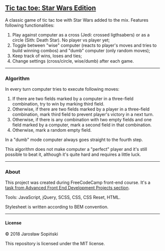 ## [Tic tac toe: Star Wars Edition](https://jareksopinski.github.io/tic-tac-toe-star-wars-edition)

A classic game of tic tac toe with Star Wars added to the mix. Features following functionalities:

1. Play against computer as a cross (Jedi: crossed ligthsabers) or as a circle (Sith: Death Star). No player vs player yet;
2. Toggle between "wise" computer (reacts to player's moves and tries to build winning combos) and "dumb" computer (only random moves);
3. Keep track of wins, loses and ties;
4. Change settings (cross/circle, wise/dumb) after each game.

---

### Algorithm

In every turn computer tries to execute following moves:

1. If there are two fields marked by a computer in a three-field combination, try to win by marking third field.
2. Otherwise, if there are two fields marked by a player in a three-field combination, mark third field to prevent player's victory in a next turn.
3. Otherwise, if there is any combination with two empty fields and one field marked by a computer, mark a second field in that combination.
4. Otherwise, mark a random empty field.

In a "dumb" mode computer always goes straight to the fourth step.

This algorithm does not make computer a "perfect" player and it's still possible to beat it, although it's quite hard and requires a little luck.

---

### About

This project was created during FreeCodeCamp front-end course. It's a [task from Advanced Front End Development Projects section](https://www.freecodecamp.org/challenges/build-a-tic-tac-toe-game).

Tools: JavaScript, jQuery, SCSS, CSS, CSS Reset, HTML.

Stylesheet is written according to BEM convention.

---

#### License

&copy; 2018 Jarosław Sopiński

This repository is licensed under the MIT license.
